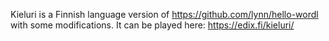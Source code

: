 Kieluri is a Finnish language version of https://github.com/lynn/hello-wordl with some modifications.
It can be played here: https://edix.fi/kieluri/

